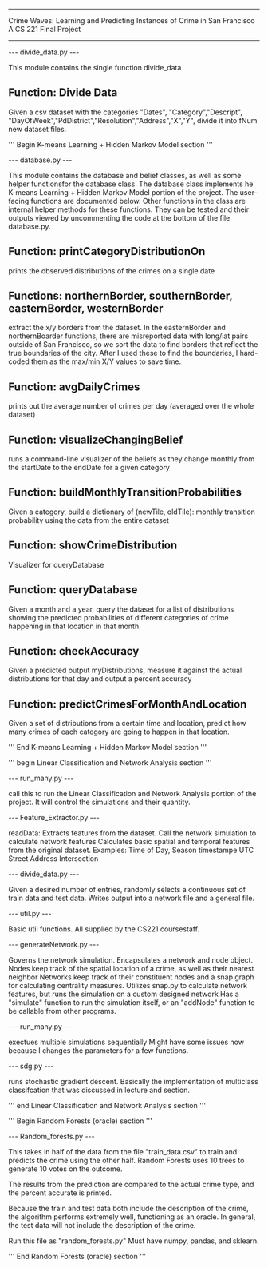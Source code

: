 --------------------------------------------------------

Crime Waves: Learning and Predicting Instances of Crime in San Francisco
A CS 221 Final Project

--------------------------------------------------------


--- divide_data.py ---

This module contains the single function divide_data


Function: Divide Data
------------------
Given a csv dataset with the categories "Dates", "Category","Descript",
"DayOfWeek","PdDistrict","Resolution","Address","X","Y", divide it into
fNum new dataset files.




'''
Begin K-means Learning + Hidden Markov Model section
'''

--- database.py ---

This module contains the database and belief classes, as well as some
helper functionsfor the database class. The database class implements
he K-means Learning + Hidden Markov Model portion of the project. The
user-facing functions are documented below. Other functions in the
class are internal helper methods for these functions. They can be
tested and  their outputs viewed by uncommenting the code at the
bottom of the file database.py.


Function: printCategoryDistributionOn
------------------
prints the observed distributions of the crimes on a single date


Functions: northernBorder, southernBorder, easternBorder, westernBorder
------------------
extract the x/y borders from the dataset. In the easternBorder and
northernBoarder functions, there are misreported data with long/lat pairs
outside of San Francisco, so we sort the data to find borders that
reflect the true boundaries of the city. After I used these to find
the boundaries, I hard-coded them as the max/min X/Y values to save
time.


Function: avgDailyCrimes
------------------
prints out the average number of crimes per day (averaged over the
whole dataset)


Function: visualizeChangingBelief
------------------
runs a command-line visualizer of the beliefs as they change
monthly from the startDate to the endDate for a given category


Function: buildMonthlyTransitionProbabilities
------------------
Given a category, build a dictionary of (newTile, oldTile): monthly transition probability
using the data from the entire dataset

Function: showCrimeDistribution
------------------
Visualizer for queryDatabase


Function: queryDatabase
------------------
Given a month and a year, query the dataset for a list of distributions
showing the predicted probabilities of different categories of crime
happening in that location in that month.


Function: checkAccuracy
------------------
Given a predicted output myDistributions, measure it against
the actual distributions for that day and output a percent accuracy


Function: predictCrimesForMonthAndLocation
------------------
Given a set of distributions from a certain time and location, predict how
many crimes of each category are going to happen in that location.


'''
End K-means Learning + Hidden Markov Model section
'''




'''
begin Linear Classification and Network Analysis section
'''



--- run_many.py ---

call this to run the Linear Classification and Network Analysis portion of the project.
It will control the simulations and their quantity.


--- Feature_Extractor.py ---

readData: Extracts features from the dataset.
Call the network simulation to calculate network features
Calculates basic spatial and temporal features from the original dataset.
Examples:
	Time of Day,
	Season
	timestampe UTC
	Street Address
	Intersection


--- divide_data.py ---

Given a desired number of entries, randomly selects a continuous set of train data and test data.
Writes output into a network file and a general file.


--- util.py ---

Basic util functions. All supplied by the CS221 coursestaff.


--- generateNetwork.py ---

Governs the network simulation.
Encapsulates a network and node object.
Nodes keep track of the spatial location of a crime, as well as their nearest neighbor
Networks keep track of their constituent nodes and a snap graph for calculating centrality measures.
Utilizes snap.py to calculate network features, but runs the simulation on a custom designed network
Has a "simulate" function to run the simulation itself, or an "addNode" function to be callable from other programs.


--- run_many.py ---

exectues multiple simulations sequentially
Might have some issues now because I changes the parameters for a few functions.


--- sdg.py ---

runs stochastic gradient descent. Basically the implementation of multiclass classifcation that was discussed in lecture and section. 


'''
end Linear Classification and Network Analysis section
'''



'''
Begin Random Forests (oracle) section
'''


--- Random_forests.py ---

This takes in half of the data from the file "train_data.csv" to train
and predicts the crime using the other half. Random Forests uses 10
trees to generate 10 votes on the outcome. 

The results from the prediction are compared to the actual crime
type, and the percent accurate is printed. 

Because the train and test data both include the description of the crime,
the algorithm performs extremely well, functioning as an oracle. In general,
the test data will not include the description of the crime. 

Run this file as "random_forests.py"
Must have numpy, pandas, and sklearn. 


'''
End Random Forests (oracle) section
'''






